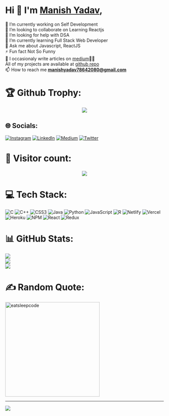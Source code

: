 # Hi 👋 I'm [Manish Yadav](https://github.com/Manya7864),
🔭 I’m currently working on Self Development<br>👯 I’m looking to collaborate on Learning Reactjs<br>🤝 I’m looking for help with DSA<br>🌱 I’m currently learning Full Stack Web Developer<br>💬 Ask me about Javascript, ReactJS<br>⚡ Fun fact Not So Funny<br> 📝 I occasionaly write articles on [medium](https://medium.com/@manishyadav78642080)👨‍💻<br> All of my projects are available at [github repo](https://github.com/Manya7864?tab=repositories)<br>📫 How to reach me **manishyadav78642080@gmail.com**



# 🏆 Github Trophy:


<p align="center"> <img src="https://github-profile-trophy.vercel.app/?username=Manya7864&theme=radical&no-frame=true&margin-w=10&column=7" /> </p>

## 🌐 Socials:
[![Instagram](https://img.shields.io/badge/Instagram-%23E4405F.svg?logo=Instagram&logoColor=white)](https://instagram.com/___manish.yadav___) [![LinkedIn](https://img.shields.io/badge/LinkedIn-%230077B5.svg?logo=linkedin&logoColor=white)](https://linkedin.com/in/manish-yadav-) [![Medium](https://img.shields.io/badge/Medium-12100E?logo=medium&logoColor=white)](https://medium.com/@manishyadav78642080) [![Twitter](https://img.shields.io/badge/Twitter-%231DA1F2.svg?logo=Twitter&logoColor=white)](https://twitter.com/@Manya7864) 





# 🚥 Visitor count:
<h3 align="center">
<img src="https://profile-counter.glitch.me/Manya7864/count.svg" />
</h3>





# 💻 Tech Stack:



![C](https://img.shields.io/badge/c-%2300599C.svg?style=for-the-badge&logo=c&logoColor=white) ![C++](https://img.shields.io/badge/c++-%2300599C.svg?style=for-the-badge&logo=c%2B%2B&logoColor=white) ![CSS3](https://img.shields.io/badge/css3-%231572B6.svg?style=for-the-badge&logo=css3&logoColor=white) ![Java](https://img.shields.io/badge/java-%23ED8B00.svg?style=for-the-badge&logo=java&logoColor=white) ![Python](https://img.shields.io/badge/python-3670A0?style=for-the-badge&logo=python&logoColor=ffdd54) ![JavaScript](https://img.shields.io/badge/javascript-%23323330.svg?style=for-the-badge&logo=javascript&logoColor=%23F7DF1E) ![R](https://img.shields.io/badge/r-%23276DC3.svg?style=for-the-badge&logo=r&logoColor=white) ![Netlify](https://img.shields.io/badge/netlify-%23000000.svg?style=for-the-badge&logo=netlify&logoColor=#00C7B7) ![Vercel](https://img.shields.io/badge/vercel-%23000000.svg?style=for-the-badge&logo=vercel&logoColor=white) ![Heroku](https://img.shields.io/badge/heroku-%23430098.svg?style=for-the-badge&logo=heroku&logoColor=white) ![NPM](https://img.shields.io/badge/NPM-%23000000.svg?style=for-the-badge&logo=npm&logoColor=white) ![React](https://img.shields.io/badge/react-%2320232a.svg?style=for-the-badge&logo=react&logoColor=%2361DAFB) ![Redux](https://img.shields.io/badge/redux-%23593d88.svg?style=for-the-badge&logo=redux&logoColor=white)
# 📊 GitHub Stats:
![](https://github-readme-stats.vercel.app/api?username=Manya7864&theme=radical&hide_border=false&include_all_commits=false&count_private=false)<br/>
![](https://github-readme-streak-stats.herokuapp.com/?user=Manya7864&theme=radical&hide_border=false)<br/>
![](https://github-readme-stats.vercel.app/api/top-langs/?username=Manya7864&theme=radical&hide_border=false&include_all_commits=false&count_private=false&layout=compact)



# ✍️ Random  Quote:



<img src="https://github.com/raghavk16/raghavk16/blob/master/giphy.webp" alt="eatsleepcode" width="300" height="300" />

---
[![](https://visitcount.itsvg.in/api?id=Manya7864&icon=0&color=0)](https://visitcount.itsvg.in)
